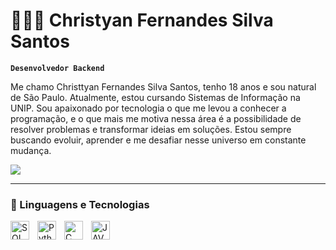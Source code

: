 # 👨🏻‍💻 Christyan Fernandes Silva Santos

**`Desenvolvedor Backend`**

Me chamo Christtyan Fernandes Silva Santos, tenho 18 anos e sou natural de São Paulo. Atualmente, estou cursando Sistemas de Informação na UNIP. Sou apaixonado por tecnologia o que me levou a conhecer a programação, e o que mais me motiva nessa área é a possibilidade de resolver problemas e transformar ideias em soluções. Estou sempre buscando evoluir, aprender e me desafiar nesse universo em constante mudança.

<p align="left">
    <a href="https://www.linkedin.com/in/christyanfernandes/">
        <img 
            src="https://img.shields.io/badge/LinkedIn-0077B5?style=for-the-badge&logo=linkedin&logoColor=white"
        />
    </a>

    
</p>

---

### 🤖 Linguagens e Tecnologias

<img 
    align="left" 
    alt="SQL"
    title="SQL" 
    width="30px" 
    style="padding-right: 10px;" 
    src="https://cdn.jsdelivr.net/gh/devicons/devicon@latest/icons/azuresqldatabase/azuresqldatabase-original.svg" 
/>
<img 
    align="left" 
    alt="Python" 
    title="Python"
    width="30px" 
    style="padding-right: 10px;" 
    src="https://cdn.jsdelivr.net/gh/devicons/devicon@latest/icons/python/python-original.svg" 
/>
<img 
    align="left" 
    alt="C"
    title="C" 
    width="30px" 
    style="padding-right: 10px;" 
    src="https://cdn.jsdelivr.net/gh/devicons/devicon@latest/icons/c/c-original.svg" 
/>
<img 
    align="left" 
    alt="JAVA"
    title="JAVA" 
    width="30px" 
    style="padding-right: 10px;" 
    src="https://cdn.jsdelivr.net/gh/devicons/devicon@latest/icons/java/java-original.svg" 
/>


<br/>
<br/>
